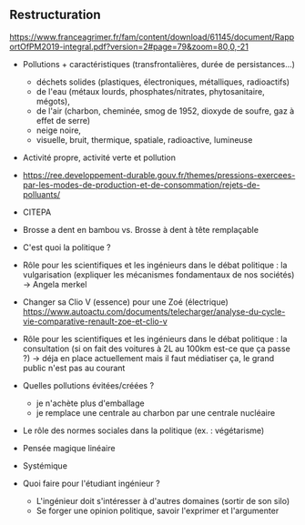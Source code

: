 ## Restructuration
https://www.franceagrimer.fr/fam/content/download/61145/document/RapportOfPM2019-integral.pdf?version=2#page=79&zoom=80,0,-21

* Pollutions + caractéristiques (transfrontalières, durée de persistances...)
  * déchets solides (plastiques, électroniques, métalliques, radioactifs)
  * de l'eau (métaux lourds, phosphates/nitrates, phytosanitaire, mégots),
  * de l'air (charbon, cheminée, smog de 1952, dioxyde de soufre, gaz à effet de serre)
  * neige noire,
  * visuelle, bruit, thermique, spatiale, radioactive, lumineuse

* Activité propre, activité verte et pollution

* https://ree.developpement-durable.gouv.fr/themes/pressions-exercees-par-les-modes-de-production-et-de-consommation/rejets-de-polluants/
* CITEPA

* Brosse a dent en bambou vs. Brosse à dent à tête remplaçable
* C'est quoi la politique ?
* Rôle pour les scientifiques et les ingénieurs dans le débat politique : la vulgarisation (expliquer les mécanismes fondamentaux de nos sociétés) → Angela merkel
* Changer sa Clio V (essence) pour une Zoé (électrique)
  https://www.autoactu.com/documents/telecharger/analyse-du-cycle-vie-comparative-renault-zoe-et-clio-v
* Rôle pour les scientifiques et les ingénieurs dans le débat politique : la consultation (si on fait des voitures à 2L au 100km est-ce que ça passe ?) → déja en place actuellement mais il faut médiatiser ça, le grand public n'est pas au courant

* Quelles pollutions évitées/créées ?
  * je n'achète plus d'emballage
  * je remplace une centrale au charbon par une centrale nucléaire
* Le rôle des normes sociales dans la politique (ex. : végétarisme)
* Pensée magique linéaire
* Systémique
* Quoi faire pour l'étudiant ingénieur ?
  * L'ingénieur doit s'intéresser à d'autres domaines (sortir de son silo)
  * Se forger une opinion politique, savoir l'exprimer et l'argumenter

